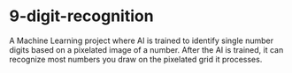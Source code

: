 # 9-digit-recognition
A Machine Learning project where AI is trained to identify single number digits based on a pixelated image of a number. After the AI is trained, it can recognize most numbers you draw on the pixelated grid it processes.
